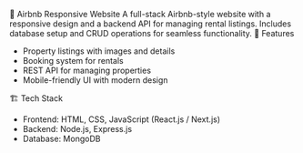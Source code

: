 
🏡 Airbnb Responsive Website
A full-stack Airbnb-style website with a responsive design and a backend API for managing rental listings. Includes database setup and CRUD operations for seamless functionality.
📜 Features
- Property listings with images and details
- Booking system for rentals
- REST API for managing properties
- Mobile-friendly UI with modern design

🏗️ Tech Stack
- Frontend: HTML, CSS, JavaScript (React.js / Next.js)
- Backend: Node.js, Express.js
- Database: MongoDB



